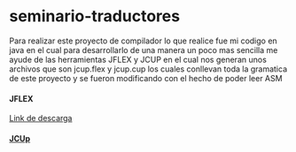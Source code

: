 # seminario-traductores
Para realizar este proyecto de compilador lo que realice fue mi codigo en java en el cual para desarrollarlo de una manera un poco mas sencilla me ayude de las herramientas JFLEX y JCUP en el cual nos generan unos archivos que son jcup.flex y jcup.cup los cuales conllevan toda la gramatica de este proyecto y se fueron modificando con el hecho de poder leer ASM 


<h4> JFLEX</h4>
<a href="https://www.jflex.de/download.html"><p>Link de descarga</p>
 
<h4> JCUp</h4>
<a href="http://www.java2s.com/Code/Jar/j/Downloadjavacup11jar.htm">
